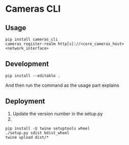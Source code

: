 # Cameras CLI

## Usage
```
pip install cameras_cli
cameras register-realm http[s]://<core_cameras_host> <network_interface>
```

## Development
```
pip install --editable .
```

And then run the command as the usage part explains

## Deployment
1. Update the version number in the setup.py
2. 
```
pip install -U twine setuptools wheel
./setup.py sdist bdist_wheel
twine upload dist/*
```